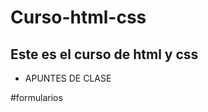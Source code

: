 # Curso-html-css

## Este es el curso de html y css 

* APUNTES DE CLASE

<!-- Para estructurar nuestro proyecto, necesitamos ordenar nuestra definición de etiquetas con CSS. La conexión entre nuestra estructura HTML y CSS da como resultado una página web. A continuación veremos las reglas de nomenclatura que dan orden a nuestra definición de CSS.

Para darle nombre a los estilos podemos utilizar diferentes métodos, aunque es recomendable seguir estos pasos:

-No utilizar palabras en español: la mayoría de los lenguajes no aceptan ñ o tildes, es por eso que evitamos esta característica.

-Para los espacios utilizamos guión medio o guión bajo, recuerda usar solo uno de los dos caracteres.

-Describir el nombre de manera general a particular, por ejemplo: home_bar

También podemos definir las siguientes etiquetas, las cuales nos permiten crear secciones dentro de HTML y evitamos un concepto llamado divismo.

<section> Lo usamos para dividir secciones
<footer> Define el footer ya sea de toda la página o solo de un componente.
<iframe> Nos ayuda a incrustar otra página en nuestro html
<video> Nos ayuda a incrustar video dentro de nuestra web

Ahora que ya sabemos esto continuaremos en las próximas clases construyendo con HTML y CSS. -->

#formularios

<!-- <form action=”URL_DONDE_QUIERO_ENVIAR_LO_DATOS”>
  <label for=”nombre”>Nombre:</label>
  <input type=”text” id=”nombre” name=”user_name” />

  <label for=“edad“>Edad:</label>
  <input type=”number” id=”edad” name=”user_age” />

  <button type=”submit”>Enviar mis datos</button>
</form> -->